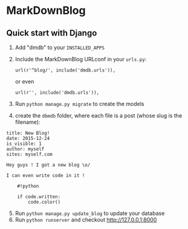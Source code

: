 # MarkDownBlog

## Quick start with Django

1. Add "dmdb" to your `INSTALLED_APPS`

2. Include the MarkDownBlog URLconf in your `urls.py`:

    `url(r'^blog/', include('dmdb.urls')),`

    or even

    `url(r'', include('dmdb.urls')),`

3. Run `python manage.py migrate` to create the models
4. create the `dbmdb` folder, where each file is a post (whose slug is the filename):

```
title: New Blog!
date: 2015-12-24
is_visible: 1
author: myself
sites: myself.com

Hey guys ! I got a new blog \o/

I can even write code in it !

    #!python

    if code.written:
        code.color()
```

5. Run `python manage.py update_blog` to update your database
6. Run `python runserver` and checkout http://127.0.0.1:8000

